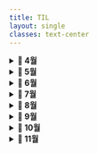 ```yaml
---
title: TIL
layout: single
classes: text-center
---
```



<details>
  <summary><strong>📅 4월</strong></summary>
  
  <details>
    <summary><strong>[week 1] 2025.04.24 - 2025.04.25</strong></summary>

      <a href="/2025/04/24/til-w1-basic.html">2025.04.24(목)</a><br>
      <a href="/2025/04/25/til-w1-modules.html">2025.04.25(금)</a><br>

  </details>

  <details>
    <summary><strong>[week 2] 2025.04.28 - 2025.05.02</strong></summary>

      <a href="/2025/04/28/til-w2-oop.html">2025.04.28(월)</a><br>

  </details>
  
</details>


<details>
  <summary><strong>📅 5월</strong></summary>
  
  <details>
    <summary><strong>[week 3] 2025.05.05 ~ 2025.05.09</strong></summary>

      <a href="/2025/05/07-til-w1-basic.html">2025.05.07(수)</a><br>

  </details>

  <details>
    <summary><strong>[week 4] 2025.05.12 - 2025.05.16</strong></summary>

  </details>

  <details>
    <summary><strong>[week 5] 2025.05.19 - 2025.05.23</strong></summary>

  </details>

  <details>
    <summary><strong>[week 6] 2025.05.26 - 2025.05.30</strong></summary>

  </details>

  
</details>



<details>
  <summary><strong>📅 6월</strong></summary>

  <details>
    <summary><strong>[week 7] 2025.06.02 - 2025.06.06</strong></summary>

  </details>

  <details>
    <summary><strong>[week 8] 2025.06.09 - 2025.06.13</strong></summary>

  </details>

  <details>
    <summary><strong>[week 9] 2025.06.16 - 2025.06.20</strong></summary>

  </details>

  <details>
    <summary><strong>[week 10] 2025.06.23 - 2025.06.27</strong></summary>

  </details>

</details>



<details>
  <summary><strong>📅 7월</strong></summary>

  <details>
    <summary><strong>[week 11] 2025.06.30 - 2025.07.04</strong></summary>

  </details>

  <details>
    <summary><strong>[week 12] 2025.07.07 - 2025.07.11</strong></summary>

  </details>

  <details>
    <summary><strong>[week 13] 2025.07.14 - 2025.07.18</strong></summary>

  </details>

  <details>
    <summary><strong>[week 14] 2025.07.21 - 2025.07.25</strong></summary>

  </details>

  <details>
    <summary><strong>[week 15] 2025.07.28 - 2025.08.01</strong></summary>

  </details>

</details>



<details>
  <summary><strong>📅 8월</strong></summary>

  <details>
    <summary><strong>[week 16] 2025.08.04 - 2025.08.08</strong></summary>

  </details>

  <details>
    <summary><strong>[week 17] 2025.08.11 - 2025.08.15</strong></summary>

  </details>

  <details>
    <summary><strong>[week 18] 2025.08.18 - 2025.08.22</strong></summary>

  </details>

  <details>
    <summary><strong>[week 19] 2025.08.25 - 2025.08.29</strong></summary>

  </details>

</details>



<details>
  <summary><strong>📅 9월</strong></summary>

  <details>
    <summary><strong>[week 20] 2025.09.01 - 2025.09.05</strong></summary>

  </details>

  <details>
    <summary><strong>[week 21] 2025.09.08 - 2025.09.12</strong></summary>

  </details>

  <details>
    <summary><strong>[week 22] 2025.09.15 - 2025.09.19</strong></summary>

  </details>

  <details>
    <summary><strong>[week 23] 2025.09.22 - 2025.09.26</strong></summary>

  </details>

</details>



<details>
  <summary><strong>📅 10월</strong></summary>

  <details>
    <summary><strong>[week 24] 2025.09.29 - 2025.10.03</strong></summary>

  </details>

  <details>
    <summary><strong>[week 25] 2025.10.06 - 2025.10.10</strong></summary>

  </details>

  <details>
    <summary><strong>[week 26] 2025.10.13 - 2025.10.17</strong></summary>

  </details>

  <details>
    <summary><strong>[week 27] 2025.10.20 - 2025.10.24</strong></summary>

  </details>

  <details>
    <summary><strong>[week 28] 2025.10.27 - 2025.10.31</strong></summary>

  </details>

</details>



<details>
  <summary><strong>📅 11월</strong></summary>

  <details>
    <summary><strong>[week 29] 2025.11.03 - 2025.11.07</strong></summary>

  </details>

  <details>
    <summary><strong>[week 30] 2025.11.10 - 2025.11.14</strong></summary>

  </details>

  <details>
    <summary><strong>[week 31] 2025.11.17 - 2025.11.21</strong></summary>

  </details>

</details>



